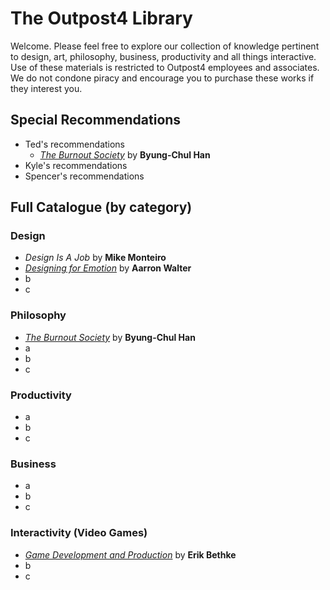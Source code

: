 # The Outpost4 Library

Welcome. Please feel free to explore our collection of knowledge pertinent to design, art, philosophy, business, productivity and all things interactive. Use of these materials is restricted to Outpost4 employees and associates. We do not condone piracy and encourage you to purchase these works if they interest you.

## Special Recommendations
- Ted's recommendations
  - [_The Burnout Society_](burnout.pdf) by **Byung-Chul Han**
- Kyle's recommendations
- Spencer's recommendations

## Full Catalogue (by category)

### Design
- _Design Is A Job_ by **Mike Monteiro**
- [_Designing for Emotion_](O4Lib/Designing_for_Emotion_-_Spool_-_A_Book_Apart_(2011).pdf) by **Aarron Walter**
- b
- c

### Philosophy

- [_The Burnout Society_](burnout.pdf) by **Byung-Chul Han**
- a
- b
- c

### Productivity

- a
- b
- c

### Business

- a
- b
- c

### Interactivity (Video Games)

- [_Game Development and Production_](gdp.pdf) by **Erik Bethke**
- b
- c

